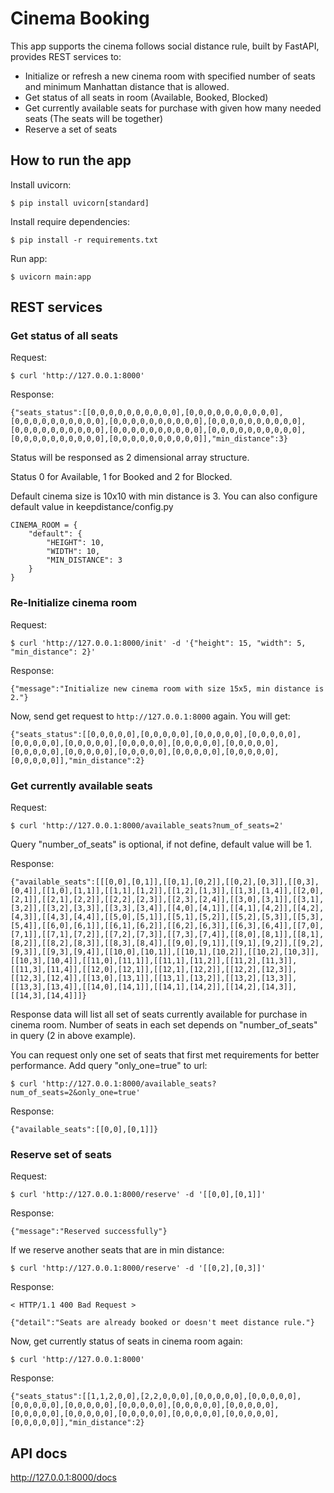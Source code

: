 # Cinema Booking

This app supports the cinema follows social distance rule, built by FastAPI, provides REST services to:
- Initialize or refresh a new cinema room with specified number of seats and minimum Manhattan distance that is allowed.
- Get status of all seats in room (Available, Booked, Blocked)
- Get currently available seats for purchase with given how many needed seats (The seats will be together)
- Reserve a set of seats

## How to run the app
Install uvicorn:
```
$ pip install uvicorn[standard]
```
Install require dependencies:
```
$ pip install -r requirements.txt
```
Run app:
```
$ uvicorn main:app
```

## REST services
### Get status of all seats
Request:
```
$ curl 'http://127.0.0.1:8000'
```
Response:
```
{"seats_status":[[0,0,0,0,0,0,0,0,0,0],[0,0,0,0,0,0,0,0,0,0],[0,0,0,0,0,0,0,0,0,0],[0,0,0,0,0,0,0,0,0,0],[0,0,0,0,0,0,0,0,0,0],[0,0,0,0,0,0,0,0,0,0],[0,0,0,0,0,0,0,0,0,0],[0,0,0,0,0,0,0,0,0,0],[0,0,0,0,0,0,0,0,0,0],[0,0,0,0,0,0,0,0,0,0]],"min_distance":3}
```
Status will be responsed as 2 dimensional array structure.

Status 0 for Available, 1 for Booked and 2 for Blocked.

Default cinema size is 10x10 with min distance is 3. You can also configure default value in keepdistance/config.py
```
CINEMA_ROOM = {
    "default": {
        "HEIGHT": 10,
        "WIDTH": 10,
        "MIN_DISTANCE": 3
    }
}
```

### Re-Initialize cinema room
Request:
```
$ curl 'http://127.0.0.1:8000/init' -d '{"height": 15, "width": 5, "min_distance": 2}'
```
Response:
```
{"message":"Initialize new cinema room with size 15x5, min distance is 2."}
```
Now, send get request to `http://127.0.0.1:8000` again. You will get:
```
{"seats_status":[[0,0,0,0,0],[0,0,0,0,0],[0,0,0,0,0],[0,0,0,0,0],[0,0,0,0,0],[0,0,0,0,0],[0,0,0,0,0],[0,0,0,0,0],[0,0,0,0,0],[0,0,0,0,0],[0,0,0,0,0],[0,0,0,0,0],[0,0,0,0,0],[0,0,0,0,0],[0,0,0,0,0]],"min_distance":2}
```

### Get currently available seats
Request:
```
$ curl 'http://127.0.0.1:8000/available_seats?num_of_seats=2'
```
Query "number_of_seats" is optional, if not define, default value will be 1.

Response:
```
{"available_seats":[[[0,0],[0,1]],[[0,1],[0,2]],[[0,2],[0,3]],[[0,3],[0,4]],[[1,0],[1,1]],[[1,1],[1,2]],[[1,2],[1,3]],[[1,3],[1,4]],[[2,0],[2,1]],[[2,1],[2,2]],[[2,2],[2,3]],[[2,3],[2,4]],[[3,0],[3,1]],[[3,1],[3,2]],[[3,2],[3,3]],[[3,3],[3,4]],[[4,0],[4,1]],[[4,1],[4,2]],[[4,2],[4,3]],[[4,3],[4,4]],[[5,0],[5,1]],[[5,1],[5,2]],[[5,2],[5,3]],[[5,3],[5,4]],[[6,0],[6,1]],[[6,1],[6,2]],[[6,2],[6,3]],[[6,3],[6,4]],[[7,0],[7,1]],[[7,1],[7,2]],[[7,2],[7,3]],[[7,3],[7,4]],[[8,0],[8,1]],[[8,1],[8,2]],[[8,2],[8,3]],[[8,3],[8,4]],[[9,0],[9,1]],[[9,1],[9,2]],[[9,2],[9,3]],[[9,3],[9,4]],[[10,0],[10,1]],[[10,1],[10,2]],[[10,2],[10,3]],[[10,3],[10,4]],[[11,0],[11,1]],[[11,1],[11,2]],[[11,2],[11,3]],[[11,3],[11,4]],[[12,0],[12,1]],[[12,1],[12,2]],[[12,2],[12,3]],[[12,3],[12,4]],[[13,0],[13,1]],[[13,1],[13,2]],[[13,2],[13,3]],[[13,3],[13,4]],[[14,0],[14,1]],[[14,1],[14,2]],[[14,2],[14,3]],[[14,3],[14,4]]]}
```
Response data will list all set of seats currently available for purchase in cinema room. Number of seats in each set depends on "number_of_seats" in query (2 in above example).

You can request only one set of seats that first met requirements for better performance. Add query "only_one=true" to url:
```
$ curl 'http://127.0.0.1:8000/available_seats?num_of_seats=2&only_one=true'
```
Response:
```
{"available_seats":[[0,0],[0,1]]}
```

### Reserve set of seats
Request:
```
$ curl 'http://127.0.0.1:8000/reserve' -d '[[0,0],[0,1]]'
```
Response:
```
{"message":"Reserved successfully"}
```
If we reserve another seats that are in min distance:
```
$ curl 'http://127.0.0.1:8000/reserve' -d '[[0,2],[0,3]]'
```
Response:
```
< HTTP/1.1 400 Bad Request >

{"detail":"Seats are already booked or doesn't meet distance rule."}
```
Now, get currently status of seats in cinema room again:
```
$ curl 'http://127.0.0.1:8000'
```
Response:
```
{"seats_status":[[1,1,2,0,0],[2,2,0,0,0],[0,0,0,0,0],[0,0,0,0,0],[0,0,0,0,0],[0,0,0,0,0],[0,0,0,0,0],[0,0,0,0,0],[0,0,0,0,0],[0,0,0,0,0],[0,0,0,0,0],[0,0,0,0,0],[0,0,0,0,0],[0,0,0,0,0],[0,0,0,0,0]],"min_distance":2}
```

## API docs
http://127.0.0.1:8000/docs